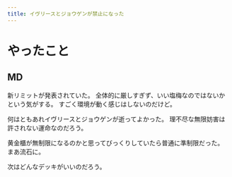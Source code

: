 ```yaml
---
title: イヴリースとジョウゲンが禁止になった
---
```


# やったこと

## MD

新リミットが発表されていた。
全体的に厳しすぎず、いい塩梅なのではないかという気がする。
すごく環境が動く感じはしないのだけど。

何はともあれイヴリースとジョウゲンが逝ってよかった。
理不尽な無限妨害は許されない運命なのだろう。

黄金櫃が無制限になるのかと思ってびっくりしていたら普通に準制限だった。
まあ流石に。

次はどんなデッキがいいのだろう。
